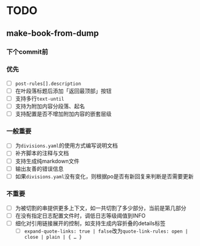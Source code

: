 # TODO

## make-book-from-dump

### 下个commit前

### 优先

* [ ] `post-rules[].description`
* [ ] 在叶段落标题后添加「返回最顶部」按钮
* [ ] 支持多行`text-until`
* [ ] 支持为附加内容分段落、起名
* [ ] 支持配置是否不增加附加内容的嵌套层级

### 一般重要

* [ ] 为`divisions.yaml`的使用方式编写说明文档
* [ ] 补齐脚本的注释与文档
* [ ] 支持生成纯markdown文件
* [ ] 输出友善的错误信息
* [ ] 如果`divisions.yaml`没有变化，则根据po是否有新回复来判断是否需要更新

### 不重要

* [ ] 为被切割的串提供更多上下文，如一共切割了多少部分，当前是第几部分
* [ ] 在没有指定日志配置文件时，调低日志等级阈值到INFO
* [ ] 细化对引用链接展开的控制，如支持生成内容折叠的details标签
  * [ ] `expand-quote-links: true | false`改为`quote-link-rules: open | close | plain | { … }`
